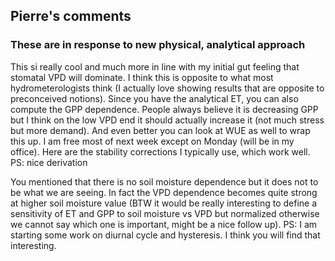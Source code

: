 ## Pierre's comments ##

### These are in response to new physical, analytical approach ###

This si really cool and much more in line with my initial gut feeling that stomatal VPD will dominate. I think this is opposite to what most hydrometerologists think (I actually love showing results that are opposite to preconceived notions). Since you have the analytical ET, you can also compute the GPP dependence. People always believe it is decreasing GPP but I think on the low VPD end it should actually increase it (not much stress but more demand).
And even better you can look at WUE as well to wrap this up.
I am free most of next week except on Monday (will be in my office).
Here are the stability corrections I typically use, which work well.
PS: nice derivation

You mentioned that there is no soil moisture dependence but it does not to be what we are seeing. In fact the VPD dependence becomes quite strong at higher soil moisture value (BTW it would be really interesting to define a sensitivity of ET and GPP to soil moisture vs VPD but normalized otherwise we cannot say which one is important, might be a nice follow up).
PS: I am starting some work on diurnal cycle and hysteresis. I think you will find that interesting.


